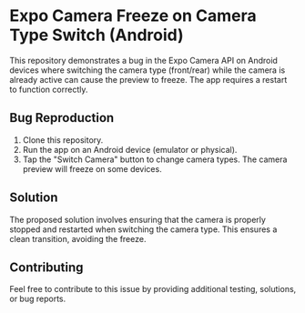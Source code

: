 # Expo Camera Freeze on Camera Type Switch (Android)

This repository demonstrates a bug in the Expo Camera API on Android devices where switching the camera type (front/rear) while the camera is already active can cause the preview to freeze.  The app requires a restart to function correctly.

## Bug Reproduction

1. Clone this repository.
2. Run the app on an Android device (emulator or physical).
3. Tap the "Switch Camera" button to change camera types.  The camera preview will freeze on some devices.

## Solution

The proposed solution involves ensuring that the camera is properly stopped and restarted when switching the camera type. This ensures a clean transition, avoiding the freeze.

## Contributing

Feel free to contribute to this issue by providing additional testing, solutions, or bug reports.